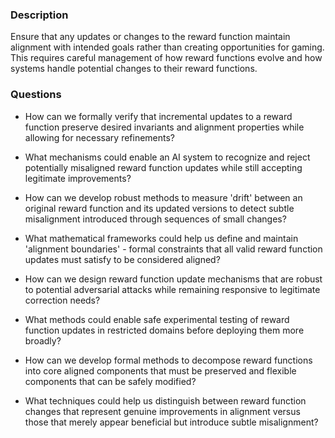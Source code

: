 ### Description

Ensure that any updates or changes to the reward function maintain alignment with intended goals rather than creating opportunities for gaming. This requires careful management of how reward functions evolve and how systems handle potential changes to their reward functions.

### Questions

- How can we formally verify that incremental updates to a reward function preserve desired invariants and alignment properties while allowing for necessary refinements?

- What mechanisms could enable an AI system to recognize and reject potentially misaligned reward function updates while still accepting legitimate improvements?

- How can we develop robust methods to measure 'drift' between an original reward function and its updated versions to detect subtle misalignment introduced through sequences of small changes?

- What mathematical frameworks could help us define and maintain 'alignment boundaries' - formal constraints that all valid reward function updates must satisfy to be considered aligned?

- How can we design reward function update mechanisms that are robust to potential adversarial attacks while remaining responsive to legitimate correction needs?

- What methods could enable safe experimental testing of reward function updates in restricted domains before deploying them more broadly?

- How can we develop formal methods to decompose reward functions into core aligned components that must be preserved and flexible components that can be safely modified?

- What techniques could help us distinguish between reward function changes that represent genuine improvements in alignment versus those that merely appear beneficial but introduce subtle misalignment?
